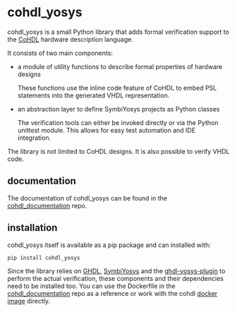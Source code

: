 # cohdl_yosys

cohdl_yosys is a small Python library that adds formal verification support to the [CoHDL](https://github.com/alexander-forster/cohdl) hardware description language. 

It consists of two main components:

* a module of utility functions to describe formal properties of hardware designs

    These functions use the inline code feature of CoHDL to embed PSL statements into the generated VHDL representation.
    
* an abstraction layer to define SymbiYosys projects as Python classes

    The verification tools can either be invoked directly or via the Python unittest module. This allows for easy test automation and IDE integration.

The library is not limited to CoHDL designs. It is also possible to verify VHDL code.

## documentation

The documentation of cohdl_yosys can be found in the [cohdl_documentation](https://github.com/alexander-forster/cohdl_documentation) repo.

## installation

cohdl_yosys itself is available as a pip package and can installed with:

```
pip install cohdl_yosys
```

Since the library relies on [GHDL](https://github.com/ghdl/ghdl), [SymbiYosys](https://github.com/YosysHQ/sby) and the [ghdl-yosys-plugin](https://github.com/ghdl/ghdl-yosys-plugin) to perform the actual verification, these components and their dependencies need to be installed too. You can use the Dockerfile in the [cohdl_documentation](https://github.com/alexander-forster/cohdl_documentation) repo as a reference or work with the cohdl [docker image](https://hub.docker.com/r/cohdl/cohdl) directly.